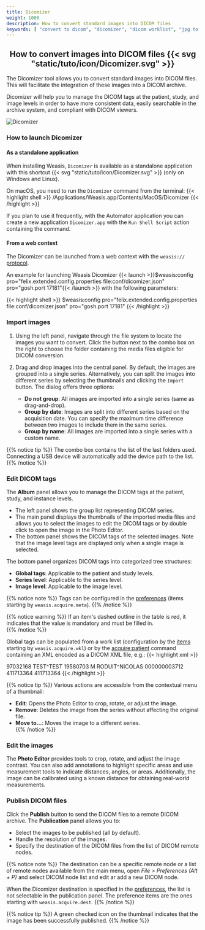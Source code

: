 ```yaml
---
title: Dicomizer
weight: 1000
description: How to convert standard images into DICOM files
keywords: [ "convert to dicom", "dicomizer", "dicom worklist", "jpg to dicom" ]
---
```


## <center>How to convert images into DICOM files {{< svg "static/tuto/icon/Dicomizer.svg" >}}</center>

The Dicomizer tool allows you to convert standard images into DICOM files. This will facilitate the integration of these images into a DICOM archive. 

Dicomizer will help you to manage the DICOM tags at the patient, study, and image levels in order to have more consistent data, easily searchable in the archive system, and compliant with DICOM viewers.

![Dicomizer](/gallery2/Dicomizer.jpg?classes=shadow)
<br>

### How to launch Dicomizer

#### As a standalone application
When installing Weasis, `Dicomizer` is available as a standalone application with this shortcut {{< svg "static/tuto/icon/Dicomizer.svg" >}} (only on Windows and Linux). 

On macOS, you need to run the `Dicomizer` command from the terminal:
{{< highlight shell >}}
/Applications/Weasis.app/Contents/MacOS/Dicomizer
{{< /highlight >}}

If you plan to use it frequently, with the Automator application you can create a new application `Dicomizer.app` with the `Run Shell Script` action containing the command.

#### From a web context

The Dicomizer can be launched from a web context with the `weasis://` [protocol](../../getting-started/weasis-protocol).

An example for launching Weasis Dicomizer {{< launch >}}$weasis:config pro="felix.extended.config.properties file:conf/dicomizer.json" pro="gosh.port 17181"{{< /launch >}} with the following parameters:  

  {{< highlight shell >}}
  $weasis:config pro="felix.extended.config.properties file:conf/dicomizer.json" pro="gosh.port 17181"
  {{< /highlight >}}


### Import images

1. Using the left panel, navigate through the file system to locate the images you want to convert. Click the button next to the combo box on the right to choose the folder containing the media files eligible for DICOM conversion.

2. Drag and drop images into the central panel. By default, the images are grouped into a single series. Alternatively, you can split the images into different series by selecting the thumbnails and clicking the `Import` button. The dialog offers three options:
   - **Do not group**: All images are imported into a single series (same as drag-and-drop).
   - **Group by date**: Images are split into different series based on the acquisition date. You can specify the maximum time difference between two images to include them in the same series.
   - **Group by name**: All images are imported into a single series with a custom name.

{{% notice tip %}}
The combo box contains the list of the last folders used. Connecting a USB device  will automatically add the device path to the list.
{{% /notice %}}

### Edit DICOM tags

The **Album** panel allows you to manage the DICOM tags at the patient, study, and instance levels.

- The left panel shows the group list representing DICOM series.
- The main panel displays the thumbnails of the imported media files and allows you to select the images to edit the DICOM tags or by double click to open the image in the Photo Editor.
- The bottom panel shows the DICOM tags of the selected images. Note that the image level tags are displayed only when a single image is selected.

The bottom panel organizes DICOM tags into categorized tree structures:
- **Global tags**: Applicable to the patient and study levels.
- **Series level**: Applicable to the series level.
- **Image level**: Applicable to the image level.

{{% notice note %}}
Tags can be configured in the [preferences](../../basics/customize/preferences) (items starting by `weasis.acquire.meta`).
{{% /notice %}}

{{% notice warning %}}
If an item's dashed outline in the table is red, it indicates that the value is mandatory and must be filled in.  
{{% /notice %}}


Global tags can be populated from a work list (configuration by the [items](../../basics/customize/preferences) starting by `weasis.acquire.wkl`) or by the [acquire:patient](../../basics/commands/#acquirepatient) command containing an XML encoded as a DICOM XML file, e.g.:
{{< highlight xml >}}
<?xml version="1.0" encoding="UTF-8"?>
<tags>
	<PatientID>97032168</PatientID>
	<PatientName>TEST^TEST</PatientName>
	<PatientBirthDate>19580703</PatientBirthDate>
	<PatientSex>M</PatientSex>
	<OperatorsName>RODUIT^NICOLAS</OperatorsName>
	<AccessionNumber>000000003712</AccessionNumber>
	<IssuerOfAccessionNumberSequence>
		<LocalNamespaceEntityID>411713364</LocalNamespaceEntityID>
	</IssuerOfAccessionNumberSequence>
	<StudyID>411713364</StudyID>
</tags>
{{< /highlight >}}

{{% notice tip %}}
Various actions are accessible from the contextual menu of a thumbnail:
- **Edit**: Opens the Photo Editor to crop, rotate, or adjust the image.
- **Remove**: Deletes the image from the series without affecting the original file.
- **Move to...**: Moves the image to a different series.  
{{% /notice %}}

### Edit the images

The **Photo Editor** provides tools to crop, rotate, and adjust the image contrast. You can also add annotations to highlight specific areas and use measurement tools to indicate distances, angles, or areas. Additionally, the image can be calibrated using a known distance for obtaining real-world measurements.

### Publish DICOM files

Click the **Publish** button to send the DICOM files to a remote DICOM archive. The **Publication** panel allows you to:
- Select the images to be published (all by default).
- Handle the resolution of the images.
- Specify the destination of the DICOM files from the list of DICOM remote nodes.

{{% notice note %}}
The destination can be a specific remote node or a list of remote nodes available from the main menu, open _File > Preferences (Alt + P)_ and select DICOM node list and edit ar add a new DICOM node.

When the Dicomizer destination is specified in the [preferences](../../basics/customize/preferences), the list is not selectable in the publication panel. The preference items are the ones starting with `weasis.acquire.dest`.
{{% /notice %}}


{{% notice tip %}}
A green checked icon on the thumbnail indicates that the image has been successfully published.
{{% /notice %}}
